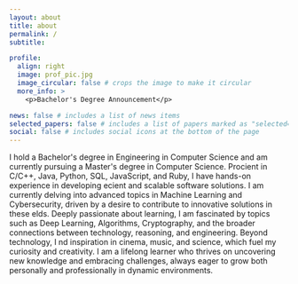 ```yaml
---
layout: about
title: about
permalink: /
subtitle:

profile:
  align: right
  image: prof_pic.jpg
  image_circular: false # crops the image to make it circular
  more_info: >
    <p>Bachelor's Degree Announcement</p>

news: false # includes a list of news items
selected_papers: false # includes a list of papers marked as "selected={true}"
social: false # includes social icons at the bottom of the page
---
```


I hold a Bachelor's degree in Engineering in Computer Science and am currently pursuing a Master's degree in Computer Science.
Procient in C/C++, Java, Python, SQL, JavaScript, and Ruby, I have hands-on experience in developing ecient and scalable software solutions.
I am currently delving into advanced topics in Machine Learning and Cybersecurity, driven by a desire to contribute to innovative solutions in these elds.
Deeply passionate about learning, I am fascinated by topics such as Deep Learning, Algorithms, Cryptography, and the broader connections between technology, reasoning, and engineering.
Beyond technology, I nd inspiration in cinema, music, and science, which fuel my curiosity and creativity.
I am a lifelong learner who thrives on uncovering new knowledge and embracing challenges, always eager to grow both personally and professionally in dynamic environments.
